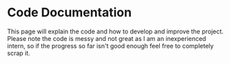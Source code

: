 # Code Documentation
This page will explain the code and how to develop and improve the project. Please note the code is messy and not great as I am an inexperienced intern, so if the progress so far isn't good enough feel free to completely scrap it.

## 